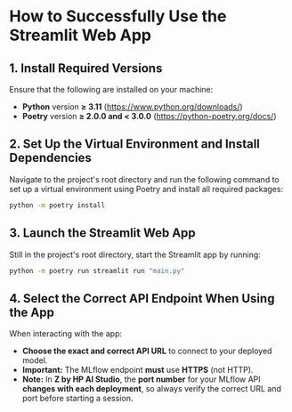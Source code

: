 # How to Successfully Use the Streamlit Web App

## 1. Install Required Versions
Ensure that the following are installed on your machine:
- **Python** version **≥ 3.11** (https://www.python.org/downloads/)
- **Poetry** version **≥ 2.0.0 and < 3.0.0** (https://python-poetry.org/docs/)

## 2. Set Up the Virtual Environment and Install Dependencies
Navigate to the project's root directory and run the following command to set up a virtual environment using Poetry and install all required packages:
```bash
python -m poetry install
```

## 3. Launch the Streamlit Web App
Still in the project's root directory, start the Streamlit app by running:
```bash
python -m poetry run streamlit run "main.py"
```

## 4. Select the Correct API Endpoint When Using the App
When interacting with the app:
- **Choose the exact and correct API URL** to connect to your deployed model.
- **Important:** The MLflow endpoint **must** use **HTTPS** (not HTTP).
- **Note:** In **Z by HP AI Studio**, the **port number** for your MLflow API **changes with each deployment**, so always verify the correct URL and port before starting a session.